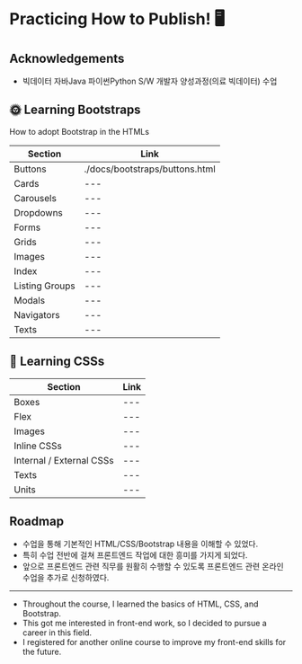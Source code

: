
# Practicing How to Publish! 🖥️


## Acknowledgements

 - 빅데이터 자바Java 파이썬Python S/W 개발자 양성과정(의료 빅데이터) 수업


## 🌞 Learning Bootstraps
How to adopt Bootstrap in the HTMLs

Section | Link
--- | ---
Buttons | ./docs/bootstraps/buttons.html
Cards | ---
Carousels | ---
Dropdowns | ---
Forms | ---
Grids | ---
Images | ---
Index | ---
Listing Groups | ---
Modals | ---
Navigators | ---
Texts | ---

## 🌙 Learning CSSs
Section | Link
--- | ---
Boxes | ---
Flex | ---
Images | ---
Inline CSSs | ---
Internal / External CSSs| ---
Texts | ---
Units | ---

## Roadmap

- 수업을 통해 기본적인 HTML/CSS/Bootstrap 내용을 이해할 수 있었다.
- 특히 수업 전반에 걸쳐 프론트엔드 작업에 대한 흥미를 가지게 되었다.
- 앞으로 프론트엔드 관련 직무를 원활히 수행할 수 있도록 프론트엔드 관련 온라인 수업을 추가로 신청하였다.
---

-  Throughout the course, I learned the basics of HTML, CSS, and Bootstrap. 
- This got me interested in front-end work, so I decided to pursue a career in this field. 
- I registered for another online course to improve my front-end skills for the future.


